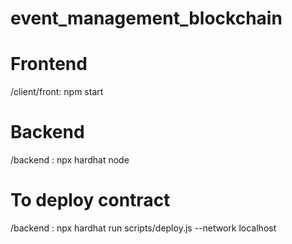 # event_management_blockchain

# Frontend
/client/front: npm start
# Backend 
/backend : npx hardhat node

# To deploy contract
/backend : npx hardhat run scripts/deploy.js --network localhost
